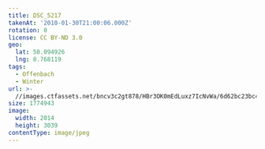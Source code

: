 ```yaml
---
title: DSC_5217
takenAt: '2010-01-30T21:00:06.000Z'
rotation: 0
license: CC BY-ND 3.0
geo:
  lat: 50.094926
  lng: 8.768119
tags:
  - Offenbach
  - Winter
url: >-
  //images.ctfassets.net/bncv3c2gt878/HBr3OK0mEdLuxz7IcNvWa/6d62bc23bc484670c085ba9498f7dd06/dsc_5217_4318211157_o
size: 1774943
image:
  width: 2014
  height: 3039
contentType: image/jpeg
---
```


